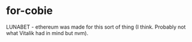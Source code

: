 # for-cobie
LUNABET - ethereum was made for this sort of thing (I think. Probably not what Vitalik had in mind but nvm).
